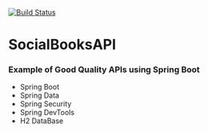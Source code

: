 [![Build Status](https://travis-ci.org/JuniorMiqueletti/SocialBooksAPI.svg?branch=master)](https://travis-ci.org/JuniorMiqueletti/SocialBooksAPI)
# SocialBooksAPI

### Example of Good Quality APIs using Spring Boot 

* Spring Boot
* Spring Data
* Spring Security
* Spring DevTools
* H2 DataBase